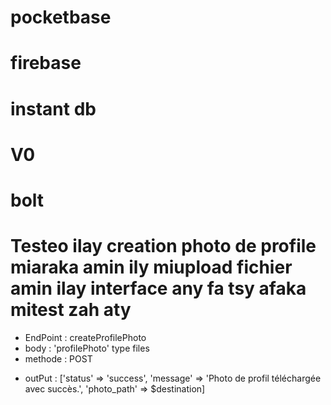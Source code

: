 # pocketbase

# firebase

# instant db

# V0

# bolt

# Testeo ilay creation photo de profile miaraka amin ily miupload fichier amin ilay interface any fa tsy afaka mitest zah aty

- EndPoint : createProfilePhoto
- body : 'profilePhoto' type files
- methode : POST

* outPut : ['status' => 'success', 'message' => 'Photo de profil téléchargée avec succès.', 'photo_path' => $destination]
